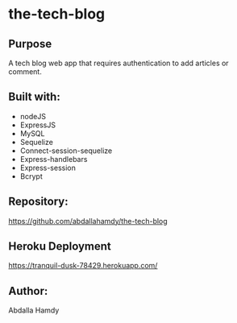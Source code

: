 # the-tech-blog

## Purpose
A tech blog web app that requires authentication to add articles or comment.

## Built with: 
* nodeJS
* ExpressJS
* MySQL
* Sequelize
* Connect-session-sequelize
* Express-handlebars
* Express-session
* Bcrypt


## Repository:
https://github.com/abdallahamdy/the-tech-blog

## Heroku Deployment
https://tranquil-dusk-78429.herokuapp.com/

## Author:
Abdalla Hamdy